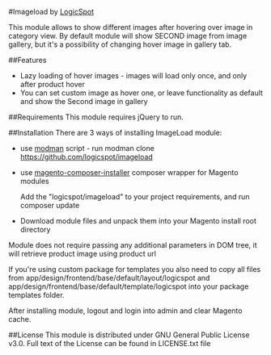 #Imageload by [LogicSpot]

This module allows to show different images after hovering over image in category view.
By default module will show SECOND image from image gallery, but it's a possibility of changing hover image in gallery tab.

##Features
- Lazy loading of hover images - images will load only once, and only after product hover
- You can set custom image as hover one, or leave functionality as default and show the Second image in gallery

##Requirements
This module requires jQuery to run.
 
##Installation
There are 3 ways of installing ImageLoad module:

- use [modman] script - run modman clone https://github.com/logicspot/imageload
- use [magento-composer-installer] composer wrapper for Magento modules

    Add the "logicspot/imageload" to your project requirements, and run composer update
    
- Download module files and unpack them into your Magento install root directory

Module does not require passing any additional parameters in DOM tree, it will retrieve product image using product url

If you're using custom package for templates you also need to copy all files from app/design/frontend/base/default/layout/logicspot and 
app/design/frontend/base/default/template/logicspot into your package templates folder.
 
After installing module, logout and login into admin and clear Magento cache.

##License
This module is distributed under GNU General Public License v3.0. Full text of the License can be found in LICENSE.txt file


[LogicSpot]:http://www.logicspot.com/
[Magento]:http://magento.com/
[modman]:https://github.com/colinmollenhour/modman
[magento-composer-installer]:https://github.com/Cotya/magento-composer-installer